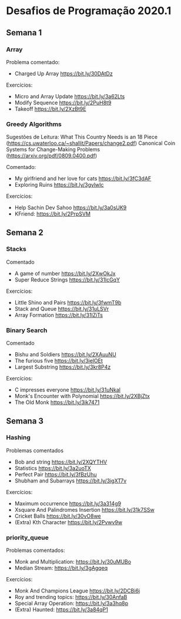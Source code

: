 # Desafios de Programação 2020.1

## Semana 1

### Array
 Problema comentado:
 * Charged Up Array https://bit.ly/30DAtDz 
 
 Exercícios: 
 * Micro and Array Update https://bit.ly/3a62Lts 
 *  Modify Sequence https://bit.ly/2PuH8t9 
 *  Takeoff https://bit.ly/2XzBt9E

### Greedy Algorithms

Sugestões de Leitura:
What This Country Needs is an 18 Piece (https://cs.uwaterloo.ca/~shallit/Papers/change2.pdf) Canonical Coin Systems for Change-Making Problems (https://arxiv.org/pdf/0809.0400.pdf)

Comentado:  
* My girlfriend and her love for cats https://bit.ly/3fC3dAF 
* Exploring Ruins https://bit.ly/3gylwIc 

Exercícios:
*  Help Sachin Dev Sahoo https://bit.ly/3a0sUK9  
* KFriend: https://bit.ly/2PrpSVM

## Semana 2

### Stacks
Comentado
* A game of number https://bit.ly/2XwOkJx 
*  Super Reduce Strings https://bit.ly/31lcGqY 

Exercícios: 
*  Little Shino and Pairs https://bit.ly/3fwmT9b 
* Stack and Queue https://bit.ly/31uLSVr 
* Array Formation https://bit.ly/31lZiTs

### Binary Search
Comentado
* Bishu and Soldiers https://bit.ly/2XAuuNU
* The furious five https://bit.ly/3ielOEt
* Largest Substring https://bit.ly/3kr8P4z

Exercícios:
* C impresses everyone https://bit.ly/31uNkal
* Monk's Encounter with Polynomial https://bit.ly/2XBjZtx
* The Old Monk https://bit.ly/3ik7471

## Semana 3

### Hashing
Problemas comentados
* Bob and string https://bit.ly/2XQYTHV
* Statistics https://bit.ly/3a2uoTX
* Perfect Pair https://bit.ly/3fBzUhu
* Shubham and Subarrays https://bit.ly/3igXT7v

Exercícios:
* Maximum occurrence https://bit.ly/3a314g9
* Xsquare And Palindromes Insertion https://bit.ly/31k7SSw
* Cricket Balls https://bit.ly/30vO8we
* (Extra) Kth Character https://bit.ly/2Pvwv9w

### priority_queue
Problemas comentados: 
* Monk and Multiplication: https://bit.ly/30uMUBo 
* Median Stream: https://bit.ly/3gAgqeq 

Exercícios: 
* Monk And Champions League https://bit.ly/2DCBi6j 
* Roy and trending topics: https://bit.ly/30AnfaB 
* Special Array Operation: https://bit.ly/3a3hq8p 
* (Extra) Haunted: https://bit.ly/3a84qP1
